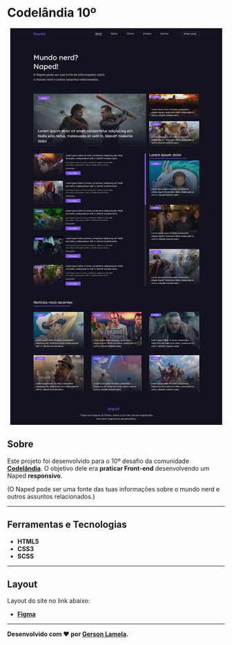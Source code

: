 # Codelândia 10º
<p align="center">
	<img src="src/img/naped.png" alt="Codelândia" title="Codelândia">
</p>

## Sobre   
Este projeto foi desenvolvido para o 10º desafio da comunidade **[Codelândia](https://discord.com/invite/QevDJqCzaY)**. O objetivo dele era **praticar Front-end** desenvolvendo um Naped **responsivo**.

(O Naped  pode ser uma fonte das tuas informações sobre o mundo nerd e outros assuntos relacionados.)

---

## Ferramentas e Tecnologias
- **HTML5**
- **CSS3**
- **SCSS** 


---

## Layout
Layout do site no link abaixo:
- **[Figma](https://www.figma.com/file/Yb9IBH56g7T1hdIyZ3BMNO/Desafios-Codelândia?node-id=15409%3A2)**

---

**Desenvolvido com ❤ por [Gerson Lamela](https://github.com/gersonlamela).**
